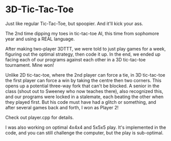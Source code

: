 # 3D-Tic-Tac-Toe
Just like regular Tic-Tac-Toe, but spoopier. And it'll kick your ass.

The 2nd time dipping my toes in tic-tac-toe AI, this time from sophomore year and using a REAL language. 

After making two-player 3DTTT, we were told to just play games for a week, figuring out the optimal strategy, then code it up. In the end, we ended up facing each of our programs against each other in a 3D tic-tac-toe tournament. Mine won!

Unlike 2D tic-tac-toe, where the 2nd player can force a tie, in 3D tic-tac-toe the first player can force a win by taking the centre then two corners. This opens up a potential three-way fork that can't be blocked. A senior in the class (shout out to Sweeney who now teaches there), also recognized this, and our programs were locked in a stalemate, each beating the other when they played first. But his code must have had a glitch or something, and after several games back and forth, I won as Player 2!

Check out player.cpp for details.

I was also working on optimal 4x4x4 and 5x5x5 play. It's implemented in the code, and you can still challenge the computer, but the play is sub-optimal. 
